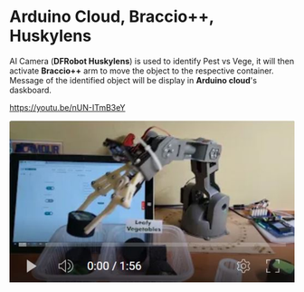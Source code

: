 # Arduino Cloud, Braccio++, Huskylens

AI Camera (**DFRobot Huskylens**) is used to identify Pest vs Vege, it will then activate **Braccio++** arm to move the object to the respective container. Message of the identified object will be display in **Arduino cloud**'s daskboard.
 
https://youtu.be/nUN-ITmB3eY

![You Tube Video](/Braccio_Huskylens.JPG)
